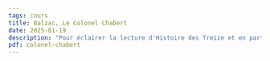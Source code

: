 ```yaml
---
tags: cours
title: Balzac, Le Colonel Chabert
date: 2025-01-19
description: "Pour éclairer la lecture d'Histoire des Treize et en particulier de La Duchesse de Langeais"
pdf: colonel-chabert
---
```

